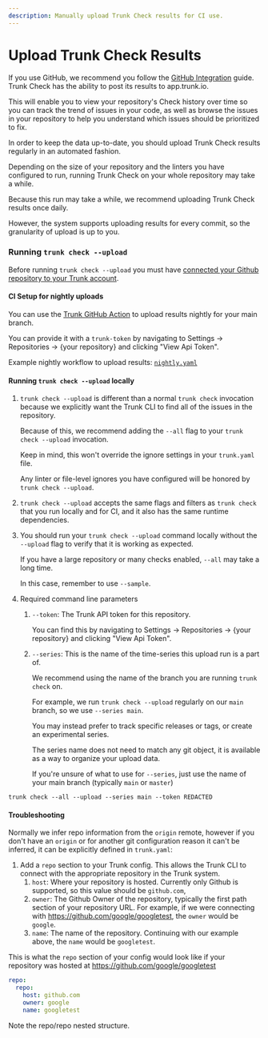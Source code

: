 ```yaml
---
description: Manually upload Trunk Check results for CI use.
---
```


# Upload Trunk Check Results

If you use GitHub, we recommend you follow the [GitHub Integration](https://docs.trunk.io/check/check-cloud-ci-integration/get-started/github-integration) guide.
Trunk Check has the ability to post its results to app.trunk.io.

This will enable you to view your repository's Check history over time so you can track the trend of issues in your code, as well as browse the issues in your repository to help you understand which issues should be prioritized to fix.

In order to keep the data up-to-date, you should upload Trunk Check results regularly in an automated fashion.

Depending on the size of your repository and the linters you have configured to run, running Trunk Check on your whole repository may take a while.

Because this run may take a while, we recommend uploading Trunk Check results once daily.

However, the system supports uploading results for every commit, so the granularity of upload is up to you.

### Running `trunk check --upload`

Before running `trunk check --upload` you must have [connected your Github repository to your Trunk account](https://docs.trunk.io/check/check-cloud-ci-integration/continuous-integration/upload-trunk-check-results).

#### CI Setup for nightly uploads

You can use the [Trunk GitHub Action](https://github.com/marketplace/actions/trunk-check) to upload results nightly for your main branch.

You can provide it with a `trunk-token` by navigating to Settings → Repositories → {your repository} and clicking "View Api Token".

Example nightly workflow to upload results: [`nightly.yaml`](https://github.com/trunk-io/trunk-action/blob/main/.github/workflows/nightly.yaml)

#### Running `trunk check --upload` locally

1. `trunk check --upload` is different than a normal `trunk check` invocation because we explicitly want the Trunk CLI to find all of the issues in the repository.

   Because of this, we recommend adding the `--all` flag to your `trunk check --upload` invocation.

   Keep in mind, this won't override the ignore settings in your `trunk.yaml` file.

   Any linter or file-level ignores you have configured will be honored by `trunk check --upload`.

2. `trunk check --upload` accepts the same flags and filters as `trunk check` that you run locally and for CI, and it also has the same runtime dependencies.
3. You should run your `trunk check --upload` command locally without the `--upload` flag to verify that it is working as expected.

   If you have a large repository or many checks enabled, `--all` may take a long time.

   In this case, remember to use `--sample`.

4. Required command line parameters

   1. `--token`: The Trunk API token for this repository.

      You can find this by navigating to Settings → Repositories → {your repository} and clicking "View Api Token".

   2. `--series`: This is the name of the time-series this upload run is a part of.

      We recommend using the name of the branch you are running `trunk check` on.

      For example, we run `trunk check --upload` regularly on our `main` branch, so we use `--series main`.

      You may instead prefer to track specific releases or tags, or create an experimental series.

      The series name does not need to match any git object, it is available as a way to organize your upload data.

      If you're unsure of what to use for `--series`, just use the name of your main branch (typically `main` or `master`)

```shell
trunk check --all --upload --series main --token REDACTED
```

#### Troubleshooting

Normally we infer repo information from the `origin` remote, however if you don't have an `origin` or for another git configuration reason it can't be inferred, it can be explicitly defined in `trunk.yaml`:

1. Add a `repo` section to your Trunk config.
   This allows the Trunk CLI to connect with the appropriate repository in the Trunk system.
   1. `host`: Where your repository is hosted.
      Currently only Github is supported, so this value should be `github.com`,
   2. `owner`: The Github Owner of the repository, typically the first path section of your repository URL.
      For example, if we were connecting with <https://github.com/google/googletest>, the `owner` would be `google`.
   3. `name`: The name of the repository.
      Continuing with our example above, the `name` would be `googletest`.

This is what the `repo` section of your config would look like if your repository was hosted at <https://github.com/google/googletest>

```yaml
repo:
  repo:
    host: github.com
    owner: google
    name: googletest
```

Note the repo/repo nested structure.

